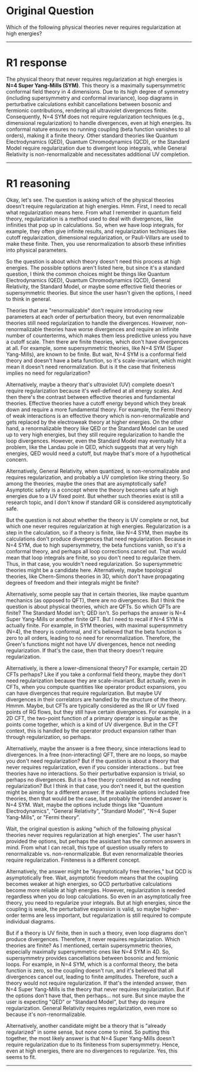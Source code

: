 # Original Question

Which of the following physical theories never requires regularization at high energies?

---

# R1 response

The physical theory that never requires regularization at high energies is **N=4 Super Yang-Mills (SYM)**. This theory is a maximally supersymmetric conformal field theory in 4 dimensions. Due to its high degree of symmetry (including supersymmetry and conformal invariance), loop diagrams in perturbative calculations exhibit cancellations between bosonic and fermionic contributions, rendering all ultraviolet divergences finite. Consequently, N=4 SYM does not require regularization techniques (e.g., dimensional regularization) to handle divergences, even at high energies. Its conformal nature ensures no running coupling (beta function vanishes to all orders), making it a finite theory. Other standard theories like Quantum Electrodynamics (QED), Quantum Chromodynamics (QCD), or the Standard Model require regularization due to divergent loop integrals, while General Relativity is non-renormalizable and necessitates additional UV completion.

---

# R1 reasoning

Okay, let's see. The question is asking which of the physical theories doesn't require regularization at high energies. Hmm. First, I need to recall what regularization means here. From what I remember in quantum field theory, regularization is a method used to deal with divergences, like infinities that pop up in calculations. So, when we have loop integrals, for example, they often give infinite results, and regularization techniques like cutoff regularization, dimensional regularization, or Pauli-Villars are used to make these finite. Then, you use renormalization to absorb these infinities into physical parameters.

So the question is about which theory doesn't need this process at high energies. The possible options aren't listed here, but since it's a standard question, I think the common choices might be things like Quantum Electrodynamics (QED), Quantum Chromodynamics (QCD), General Relativity, the Standard Model, or maybe some effective field theories or supersymmetric theories. But since the user hasn't given the options, I need to think in general.

Theories that are "renormalizable" don't require introducing new parameters at each order of perturbation theory, but even renormalizable theories still need regularization to handle the divergences. However, non-renormalizable theories have worse divergences and require an infinite number of counterterms, which makes them less predictive unless you have a cutoff scale. Then there are finite theories, which don't have divergences at all. For example, some supersymmetric theories, like N=4 SYM (Super Yang-Mills), are known to be finite. But wait, N=4 SYM is a conformal field theory and doesn't have a beta function, so it's scale-invariant, which might mean it doesn't need renormalization. But is it the case that finiteness implies no need for regularization?

Alternatively, maybe a theory that's ultraviolet (UV) complete doesn't require regularization because it's well-defined at all energy scales. And then there's the contrast between effective theories and fundamental theories. Effective theories have a cutoff energy beyond which they break down and require a more fundamental theory. For example, the Fermi theory of weak interactions is an effective theory which is non-renormalizable and gets replaced by the electroweak theory at higher energies. On the other hand, a renormalizable theory like QED or the Standard Model can be used up to very high energies, but they still require regularization to handle the loop divergences. However, even the Standard Model may eventually hit a problem, like the Landau pole in QED, which suggests that at very high energies, QED would need a cutoff, but maybe that's more of a hypothetical concern.

Alternatively, General Relativity, when quantized, is non-renormalizable and requires regularization, and probably a UV completion like string theory. So among the theories, maybe the ones that are asymptotically safe? Asymptotic safety is a concept where the theory becomes safe at high energies due to a UV fixed point. But whether such theories exist is still a research topic, and I don't know if standard GR is considered asymptotically safe.

But the question is not about whether the theory is UV complete or not, but which one never requires regularization at high energies. Regularization is a step in the calculation, so if a theory is finite, like N=4 SYM, then maybe its calculations don't produce divergences that need regularization. Because in N=4 SYM, due to high supersymmetry, the beta functions vanish, so it's a conformal theory, and perhaps all loop corrections cancel out. That would mean that loop integrals are finite, so you don't need to regularize them. Thus, in that case, you wouldn't need regularization. So supersymmetric theories might be a candidate here. Alternatively, maybe topological theories, like Chern-Simons theories in 3D, which don't have propagating degrees of freedom and their integrals might be finite?

Alternatively, some people say that in certain theories, like maybe quantum mechanics (as opposed to QFT), there are no divergences. But I think the question is about physical theories, which are QFTs. So which QFTs are finite? The Standard Model isn't; QED isn't. So perhaps the answer is N=4 Super Yang-Mills or another finite QFT. But I need to recall if N=4 SYM is actually finite. For example, in SYM theories, with maximal supersymmetry (N=4), the theory is conformal, and it's believed that the beta function is zero to all orders, leading to no need for renormalization. Therefore, the Green's functions might not have UV divergences, hence not needing regularization. If that's the case, then that theory doesn't require regularization.

Alternatively, is there a lower-dimensional theory? For example, certain 2D CFTs perhaps? Like if you take a conformal field theory, maybe they don't need regularization because they are scale-invariant. But actually, even in CFTs, when you compute quantities like operator product expansions, you can have divergences that require regularization. But maybe UV divergences in their correlators are handled by the structure of the theory. Hmmm. Maybe, but CFTs are typically considered as the IR or UV fixed points of RG flows, but they still have certain divergences. For example, in a 2D CFT, the two-point function of a primary operator is singular as the points come together, which is a kind of UV divergence. But in the CFT context, this is handled by the operator product expansion rather than through regularization, so perhaps.

Alternatively, maybe the answer is a free theory, since interactions lead to divergences. In a free (non-interacting) QFT, there are no loops, so maybe you don't need regularization? But if the question is about a theory that never requires regularization, even if you consider interactions... but free theories have no interactions. So their perturbative expansion is trivial, so perhaps no divergences. But is a free theory considered as not needing regularization? But I think in that case, you don't need it, but the question might be aiming for a different answer. If the available options included free theories, then that would be the case, but probably the intended answer is N=4 SYM. Wait, maybe the options include things like "Quantum Electrodynamics", "General Relativity", "Standard Model", "N=4 Super Yang-Mills", or "Fermi theory".

Wait, the original question is asking "which of the following physical theories never requires regularization at high energies". The user hasn't provided the options, but perhaps the assistant has the common answers in mind. From what I can recall, this type of question usually refers to renormalizable vs. non-renormalizable. But even renormalizable theories require regularization. Finiteness is a different concept.

Alternatively, the answer might be "Asymptotically free theories," but QCD is asymptotically free. Wait, asymptotic freedom means that the coupling becomes weaker at high energies, so QCD perturbative calculations become more reliable at high energies. However, regularization is needed regardless when you do loop calculations. So even in an asymptotically free theory, you need to regularize your integrals. But at high energies, since the coupling is weak, the perturbative expansion is valid, so maybe higher-order terms are less important, but regularization is still required to compute individual diagrams.

But if a theory is UV finite, then in such a theory, even loop diagrams don't produce divergences. Therefore, it never requires regularization. Which theories are finite? As I mentioned, certain supersymmetric theories, especially maximally supersymmetric ones like N=4 SYM in 4D. So, supersymmetry provides cancellations between bosonic and fermionic loops. For example, in N=4 SYM, which is a conformal theory, the beta function is zero, so the coupling doesn't run, and it's believed that all divergences cancel out, leading to finite amplitudes. Therefore, such a theory would not require regularization. If that's the intended answer, then N=4 Super Yang-Mills is the theory that never requires regularization. But if the options don't have that, then perhaps... not sure. But since maybe the user is expecting "QED" or "Standard Model", but they do require regularization. General Relativity requires regularization, even more so because it's non-renormalizable.

Alternatively, another candidate might be a theory that is "already regularized" in some sense, but none come to mind. So putting this together, the most likely answer is that N=4 Super Yang-Mills doesn't require regularization due to its finiteness from supersymmetry. Hence, even at high energies, there are no divergences to regularize. Yes, this seems to fit.


---


